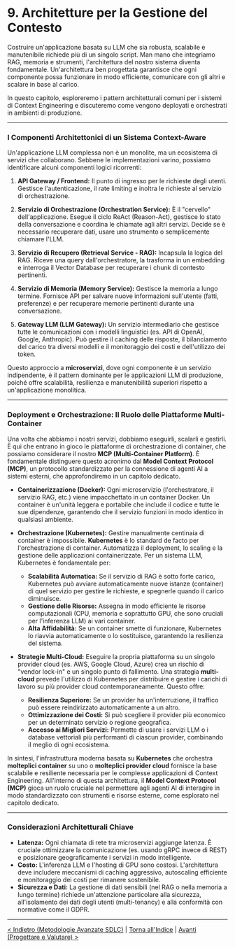 # 9. Architetture per la Gestione del Contesto

Costruire un'applicazione basata su LLM che sia robusta, scalabile e manutenibile richiede più di un singolo script. Man mano che integriamo RAG, memoria e strumenti, l'architettura del nostro sistema diventa fondamentale. Un'architettura ben progettata garantisce che ogni componente possa funzionare in modo efficiente, comunicare con gli altri e scalare in base al carico.

In questo capitolo, esploreremo i pattern architetturali comuni per i sistemi di Context Engineering e discuteremo come vengono deployati e orchestrati in ambienti di produzione.

---

### I Componenti Architettonici di un Sistema Context-Aware

Un'applicazione LLM complessa non è un monolite, ma un ecosistema di servizi che collaborano. Sebbene le implementazioni varino, possiamo identificare alcuni componenti logici ricorrenti:

1.  **API Gateway / Frontend:** Il punto di ingresso per le richieste degli utenti. Gestisce l'autenticazione, il rate limiting e inoltra le richieste al servizio di orchestrazione.

2.  **Servizio di Orchestrazione (Orchestration Service):** È il "cervello" dell'applicazione. Esegue il ciclo ReAct (Reason-Act), gestisce lo stato della conversazione e coordina le chiamate agli altri servizi. Decide se è necessario recuperare dati, usare uno strumento o semplicemente chiamare l'LLM.

3.  **Servizio di Recupero (Retrieval Service - RAG):** Incapsula la logica del RAG. Riceve una query dall'orchestratore, la trasforma in un embedding e interroga il Vector Database per recuperare i chunk di contesto pertinenti.

4.  **Servizio di Memoria (Memory Service):** Gestisce la memoria a lungo termine. Fornisce API per salvare nuove informazioni sull'utente (fatti, preferenze) e per recuperare memorie pertinenti durante una conversazione.

5.  **Gateway LLM (LLM Gateway):** Un servizio intermediario che gestisce tutte le comunicazioni con i modelli linguistici (es. API di OpenAI, Google, Anthropic). Può gestire il caching delle risposte, il bilanciamento del carico tra diversi modelli e il monitoraggio dei costi e dell'utilizzo dei token.

Questo approccio a **microservizi**, dove ogni componente è un servizio indipendente, è il pattern dominante per le applicazioni LLM di produzione, poiché offre scalabilità, resilienza e manutenibilità superiori rispetto a un'applicazione monolitica.

---

### Deployment e Orchestrazione: Il Ruolo delle Piattaforme Multi-Container

Una volta che abbiamo i nostri servizi, dobbiamo eseguirli, scalarli e gestirli. È qui che entrano in gioco le piattaforme di orchestrazione di container, che possiamo considerare il nostro **MCP (Multi-Container Platform)**. È fondamentale distinguere questo acronimo dal **Model Context Protocol (MCP)**, un protocollo standardizzato per la connessione di agenti AI a sistemi esterni, che approfondiremo in un capitolo dedicato.

- **Containerizzazione (Docker):** Ogni microservizio (l'orchestratore, il servizio RAG, etc.) viene impacchettato in un container Docker. Un container è un'unità leggera e portabile che include il codice e tutte le sue dipendenze, garantendo che il servizio funzioni in modo identico in qualsiasi ambiente.

- **Orchestrazione (Kubernetes):** Gestire manualmente centinaia di container è impossibile. **Kubernetes** è lo standard de facto per l'orchestrazione di container. Automatizza il deployment, lo scaling e la gestione delle applicazioni containerizzate. Per un sistema LLM, Kubernetes è fondamentale per:

  - **Scalabilità Automatica:** Se il servizio di RAG è sotto forte carico, Kubernetes può avviare automaticamente nuove istanze (container) di quel servizio per gestire le richieste, e spegnerle quando il carico diminuisce.
  - **Gestione delle Risorse:** Assegna in modo efficiente le risorse computazionali (CPU, memoria e soprattutto GPU, che sono cruciali per l'inferenza LLM) ai vari container.
  - **Alta Affidabilità:** Se un container smette di funzionare, Kubernetes lo riavvia automaticamente o lo sostituisce, garantendo la resilienza del sistema.

- **Strategie Multi-Cloud:** Eseguire la propria piattaforma su un singolo provider cloud (es. AWS, Google Cloud, Azure) crea un rischio di "vendor lock-in" e un singolo punto di fallimento. Una strategia **multi-cloud** prevede l'utilizzo di Kubernetes per distribuire e gestire i carichi di lavoro su più provider cloud contemporaneamente. Questo offre:
  - **Resilienza Superiore:** Se un provider ha un'interruzione, il traffico può essere reindirizzato automaticamente a un altro.
  - **Ottimizzazione dei Costi:** Si può scegliere il provider più economico per un determinato servizio o regione geografica.
  - **Accesso ai Migliori Servizi:** Permette di usare i servizi LLM o i database vettoriali più performanti di ciascun provider, combinando il meglio di ogni ecosistema.

In sintesi, l'infrastruttura moderna basata su **Kubernetes** che orchestra **molteplici container** su uno o **molteplici provider cloud** fornisce la base scalabile e resiliente necessaria per le complesse applicazioni di Context Engineering. All'interno di questa architettura, il **Model Context Protocol (MCP)** gioca un ruolo cruciale nel permettere agli agenti AI di interagire in modo standardizzato con strumenti e risorse esterne, come esplorato nel capitolo dedicato.

---

### Considerazioni Architetturali Chiave

- **Latenza:** Ogni chiamata di rete tra microservizi aggiunge latenza. È cruciale ottimizzare la comunicazione (es. usando gRPC invece di REST) e posizionare geograficamente i servizi in modo intelligente.
- **Costo:** L'inferenza LLM e l'hosting di GPU sono costosi. L'architettura deve includere meccanismi di caching aggressivo, autoscaling efficiente e monitoraggio dei costi per rimanere sostenibile.
- **Sicurezza e Dati:** La gestione di dati sensibili (nel RAG o nella memoria a lungo termine) richiede un'attenzione particolare alla sicurezza, all'isolamento dei dati degli utenti (multi-tenancy) e alla conformità con normative come il GDPR.

---

[< Indietro (Metodologie Avanzate SDLC)](./08-metodologie-e-strumenti-avanzati-sdlc.md) | [Torna all'Indice](./index.md) | [Avanti (Progettare e Valutare) >](./10-progettare-e-valutare-sistemi-context-aware.md)
